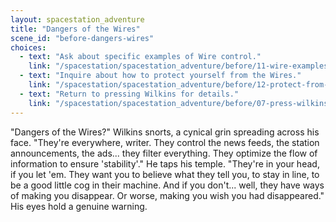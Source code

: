 ```yaml
---
layout: spacestation_adventure
title: "Dangers of the Wires"
scene_id: "before-dangers-wires"
choices:
  - text: "Ask about specific examples of Wire control."
    link: "/spacestation/spacestation_adventure/before/11-wire-examples"
  - text: "Inquire about how to protect yourself from the Wires."
    link: "/spacestation/spacestation_adventure/before/12-protect-from-wires"
  - text: "Return to pressing Wilkins for details."
    link: "/spacestation/spacestation_adventure/before/07-press-wilkins"
---
```


"Dangers of the Wires?" Wilkins snorts, a cynical grin spreading across his face. "They're everywhere, writer. They control the news feeds, the station announcements, the ads... they filter everything. They optimize the flow of information to ensure 'stability'." He taps his temple. "They're in your head, if you let 'em. They want you to believe what they tell you, to stay in line, to be a good little cog in their machine. And if you don't... well, they have ways of making you disappear. Or worse, making you wish you had disappeared." His eyes hold a genuine warning.
